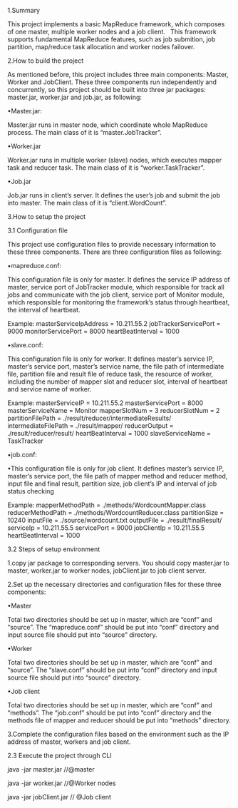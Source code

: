 1.Summary

This project implements a basic MapReduce framework, which composes of one master, multiple worker nodes and a job client.    This framework supports fundamental MapReduce features, such as job submition, job partition, map/reduce task allocation and worker nodes failover.

2.How to build the project

As mentioned before, this project includes three main components: Master, Worker and JobClient. These three components run independently and concurrently, so this project should be built into three jar packages: master.jar, worker.jar and job.jar, as following:

•Master.jar:

Master.jar runs in master node, which coordinate whole MapReduce process. The main class of it is “master.JobTracker”. 

•Worker.jar

Worker.jar runs in multiple worker (slave) nodes, which executes mapper task and reducer task. The main class of it is “worker.TaskTracker”. 

•Job.jar

Job.jar runs in client’s server. It defines the user’s job and submit the job into master. The main class of it is “client.WordCount”.

3.How to setup the project

3.1 Configuration file

This project use configuration files to provide necessary information to these three components. There are three configuration files as following:

•mapreduce.conf:

This configuration file is only for master. It defines the service IP address of master, service port of JobTracker module, which responsible for track all jobs and communicate with the job client, service port of Monitor module, which responsible for monitoring the framework’s status through heartbeat, the interval of heartbeat.

Example:
masterServiceIpAddress = 10.211.55.2
jobTrackerServicePort = 9000
monitorServicePort = 8000
heartBeatInterval = 1000

•slave.conf:

This configuration file is only for worker. It defines master’s service IP, master’s service port, master’s service name, the file path of intermediate file, partition file and result file of reduce task, the resource of worker, including the number of mapper slot and reducer slot, interval of heartbeat and service name of worker.

Example:
masterServiceIP = 10.211.55.2
masterServicePort = 8000
masterServiceName = Monitor
mapperSlotNum = 3
reducerSlotNum = 2
partitionFilePath = ./result/reducer/intermediateResults/
intermediateFilePath = ./result/mapper/
reducerOutput = ./result/reducer/result/
heartBeatInterval = 1000
slaveServiceName = TaskTracker

•job.conf:

•This configuration file is only for job client. It defines master’s service IP, master’s service port, the file path of mapper method and reducer method, input file and final result, partition size, job client’s IP and interval of job status checking

Example:
mapperMethodPath = ./methods/WordcountMapper.class
reducerMethodPath = ./methods/WordcountReducer.class
partitionSize = 10240
inputFile = ./source/wordcount.txt
outputFile = ./result/finalResult/
serviceIp = 10.211.55.5
servicePort = 9000
jobClientIp = 10.211.55.5
heartBeatInterval = 1000

3.2 Steps of setup environment

1.copy jar package to corresponding servers. You should copy master.jar to master, worker.jar to worker nodes, jobClient.jar to job client server.

2.Set up the necessary directories and configuration files for these three components:

•Master

Total two directories should be set up in master, which are “conf” and “source”.  The “mapreduce.conf” should be put into “conf” directory and input source file should put into “source” directory.

•Worker

Total two directories should be set up in master, which are “conf” and “source”.  The “slave.conf” should be put into “conf” directory and input source file should put into “source” directory.

•Job client

Total two directories should be set up in master, which are “conf” and “methods”.  The “job.conf” should be put into “conf” directory and the methods file of mapper and reducer should be put into “methods” directory.

3.Complete the configuration files based on the environment such as the IP address of master, workers and job client.

2.3 Execute the project through CLI

java -jar master.jar //@master
 
java -jar worker.jar <service IP of this worker> <service port of this worker> //@Worker nodes

java -jar jobClient.jar // @Job client
